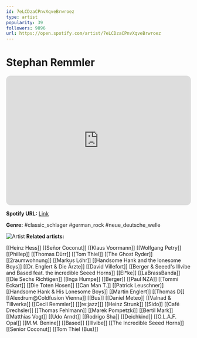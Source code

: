 ```yaml
---
id: 7eLCDzaCPnvXqveBrwroez
type: artist
popularity: 39
followers: 9896
url: https://open.spotify.com/artist/7eLCDzaCPnvXqveBrwroez
---
```

# Stephan Remmler

<iframe style="border-radius:12px" src="https://open.spotify.com/embed/artist/7eLCDzaCPnvXqveBrwroez" width="100%" height="352" frameBorder="0" allowfullscreen="" allow="autoplay; clipboard-write; encrypted-media; fullscreen; picture-in-picture" loading="lazy"></iframe>

**Spotify URL:** [Link](https://open.spotify.com/artist/7eLCDzaCPnvXqveBrwroez)

**Genre:**  #classic_schlager #german_rock #neue_deutsche_welle

![Artist](https://i.scdn.co/image/ab67616d0000b273027b51eb53a972d599a115d6)
**Related artists:**

[[Heinz Hess]]
[[Señor Coconut]]
[[Klaus Voormann]]
[[Wolfgang Petry]]
[[Phillep]]
[[Thomas Dürr]]
[[Tom Thiel]]
[[The Ghost Ryder]]
[[2raumwohnung]]
[[Markus Löhr]]
[[Handsome Hank and the lonesome Boys]]
[[Dr. Englert & Die Ärzte]]
[[David Villefort]]
[[Berger & Seeed's Illvibe and Based feat. the incredible Seeed Horns]]
[[El*ke]]
[[LaBrassBanda]]
[[Die Sechs Richtigen]]
[[Inga Humpe]]
[[Berger]]
[[Paul NZA]]
[[Tommi Eckart]]
[[Die Toten Hosen]]
[[Can Man T.]]
[[Patrick Leuschner]]
[[Handsome Hank & His Lonesome Boys]]
[[Martin Englert]]
[[Thomas D]]
[[Alexdrum@Coldfusion Vienna]]
[[Bus]]
[[Daniel Meteo]]
[[Valnad & Tillverka]]
[[Cecil Remmler]]
[[[re:jazz]]]
[[Heinz Strunk]]
[[Sido]]
[[Café Drechsler]]
[[Thomas Fehlmann]]
[[Marek Pompetzki]]
[[Bertil Mark]]
[[Matthias Vogt]]
[[Udo Arndt]]
[[Rodrigo Sha]]
[[Deichkind]]
[[O.L.A.F. Opal]]
[[M.M. Benine]]
[[Based]]
[[Illvibe]]
[[The Incredible Seeed Horns]]
[[Senior Coconut]]
[[Tom Thiel (Bus)]]
